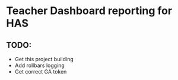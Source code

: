 
# Teacher Dashboard reporting for HAS

## TODO:

* Get this project building
* Add rollbars logging
* Get correct GA token

